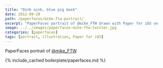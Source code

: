 ```yaml
---
title: "Oink oink, blue pig mask"
date: 2012-09-20
path: /paperfaces/mike-ftw-portrait/
excerpt: "PaperFaces portrait of @mike_FTW drawn with Paper for iOS on an iPad."
image: ../../images/paperfaces-mike-ftw-twitter.jpg
categories: [paperfaces]
tags: [portrait, illustration, Paper for iOS]
---
```


PaperFaces portrait of [@mike_FTW](https://twitter.com/mike_FTW).

{% include_cached boilerplate/paperfaces.md %}
